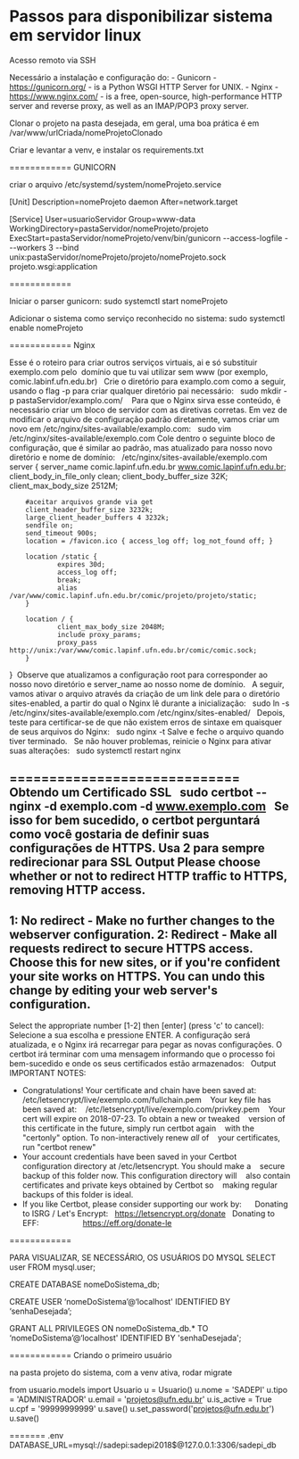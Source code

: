 # Passos para disponibilizar sistema em servidor linux

Acesso remoto via SSH

Necessário a instalação e configuração do:
    - Gunicorn - https://gunicorn.org/ - is a Python WSGI HTTP Server for UNIX.
    - Nginx - https://www.nginx.com/ - is a free, open-source, high-performance HTTP server and reverse proxy, as well as an IMAP/POP3 proxy server.

Clonar o projeto na pasta desejada, em geral, uma boa prática é em /var/www/urlCriada/nomeProjetoClonado

Criar e levantar a venv, e instalar os requirements.txt

============
GUNICORN 

criar o arquivo /etc/systemd/system/nomeProjeto.service

[Unit]
Description=nomeProjeto daemon
After=network.target

[Service]
User=usuarioServidor
Group=www-data
WorkingDirectory=pastaServidor/nomeProjeto/projeto
ExecStart=pastaServidor/nomeProjeto/venv/bin/gunicorn --access-logfile - --workers 3 --bind unix:pastaServidor/nomeProjeto/projeto/nomeProjeto.sock projeto.wsgi:application

============

Iniciar o parser gunicorn:
sudo systemctl start nomeProjeto

Adicionar o sistema como serviço reconhecido no sistema:
sudo systemctl enable nomeProjeto

============
Nginx

Esse é o roteiro para criar outros serviços virtuais, ai e só substituir exemplo.com pelo  domínio que tu vai utilizar sem www (por exemplo, comic.labinf.ufn.edu.br)
 
Crie o diretório para examplo.com como a seguir, usando o flag -p para criar qualquer diretório pai necessário:
 
sudo mkdir -p pastaServidor/examplo.com/
  
Para que o Nginx sirva esse conteúdo, é necessário criar um bloco de servidor com as diretivas corretas. 
Em vez de modificar o arquivo de configuração padrão diretamente, vamos criar um novo em /etc/nginx/sites-available/examplo.com:
 
sudo vim /etc/nginx/sites-available/exemplo.com
Cole dentro o seguinte bloco de configuração, que é similar ao padrão, mas atualizado para nosso novo diretório e nome de domínio:
 
/etc/nginx/sites-available/exemplo.com
 
server {
        server_name comic.lapinf.ufn.edu.br www.comic.lapinf.ufn.edu.br;
        client_body_in_file_only clean;
        client_body_buffer_size 32K;
        client_max_body_size 2512M;


        #aceitar arquivos grande via get
        client_header_buffer_size 3232k;
        large_client_header_buffers 4 3232k;
        sendfile on;
        send_timeout 900s;
        location = /favicon.ico { access_log off; log_not_found off; }

        location /static {
                expires 30d;
                access_log off;
                break;
                alias /var/www/comic.lapinf.ufn.edu.br/comic/projeto/projeto/static;
        }

        location / {
                client_max_body_size 2048M;
                include proxy_params;
                proxy_pass http://unix:/var/www/comic.lapinf.ufn.edu.br/comic/comic.sock;
        }
} 
Observe que atualizamos a configuração root para corresponder ao nosso novo diretório e 
server_name ao nosso nome de domínio.
 
A seguir, vamos ativar o arquivo através da criação de um link dele para o diretório sites-enabled, 
a partir do qual o Nginx lê durante a inicialização:
 
sudo ln -s /etc/nginx/sites-available/exemplo.com /etc/nginx/sites-enabled/
 
Depois, teste para certificar-se de que não existem erros de sintaxe em quaisquer de seus arquivos do Nginx:
 
sudo nginx -t
Salve e feche o arquivo quando tiver terminado.
 
Se não houver problemas, reinicie o Nginx para ativar suas alterações:
 
sudo systemctl restart nginx

=============================
 
Obtendo um Certificado SSL
 
sudo certbot --nginx -d exemplo.com -d www.exemplo.com
 
Se isso for bem sucedido, o certbot perguntará como você gostaria de definir suas configurações de HTTPS.
Usa 2 para sempre redirecionar para SSL
Output
Please choose whether or not to redirect HTTP traffic to HTTPS, removing HTTP access.
-------------------------------------------------------------------------------
1: No redirect - Make no further changes to the webserver configuration.
2: Redirect - Make all requests redirect to secure HTTPS access. Choose this for
new sites, or if you're confident your site works on HTTPS. You can undo this
change by editing your web server's configuration.
-------------------------------------------------------------------------------
Select the appropriate number [1-2] then [enter] (press 'c' to cancel):
Selecione a sua escolha e pressione ENTER. A configuração será atualizada, e o Nginx irá recarregar para pegar as novas configurações. O certbot irá terminar com uma mensagem informando que o processo foi bem-sucedido e onde os seus certificados estão armazenados:
 
Output
IMPORTANT NOTES:
- Congratulations! Your certificate and chain have been saved at:
   /etc/letsencrypt/live/exemplo.com/fullchain.pem
   Your key file has been saved at:
   /etc/letsencrypt/live/exemplo.com/privkey.pem
   Your cert will expire on 2018-07-23. To obtain a new or tweaked
   version of this certificate in the future, simply run certbot again
   with the "certonly" option. To non-interactively renew *all* of
   your certificates, run "certbot renew"
- Your account credentials have been saved in your Certbot
   configuration directory at /etc/letsencrypt. You should make a
   secure backup of this folder now. This configuration directory will
   also contain certificates and private keys obtained by Certbot so
   making regular backups of this folder is ideal.
- If you like Certbot, please consider supporting our work by:
 
   Donating to ISRG / Let's Encrypt:   https://letsencrypt.org/donate
  Donating to EFF:                    https://eff.org/donate-le
 

============

PARA VISUALIZAR, SE NECESSÁRIO, OS USUÁRIOS DO MYSQL
SELECT user FROM mysql.user;

CREATE DATABASE nomeDoSistema_db;

CREATE USER ‘nomeDoSistema’@‘localhost' IDENTIFIED BY ‘senhaDesejada’;

GRANT ALL PRIVILEGES ON nomeDoSistema_db.* TO ‘nomeDoSistema’@‘localhost' IDENTIFIED BY 'senhaDesejada';

============
Criando o primeiro usuário

na pasta projeto do sistema, com a venv ativa,
rodar migrate


from usuario.models import Usuario
u = Usuario()
u.nome = 'SADEPI'
u.tipo = 'ADMINISTRADOR'
u.email = 'projetos@ufn.edu.br'
u.is_active = True
u.cpf = '99999999999'
u.save()
u.set_password('projetos@ufn.edu.br')
u.save()

=======
.env
DATABASE_URL=mysql://sadepi:sadepi2018$@127.0.0.1:3306/sadepi_db


